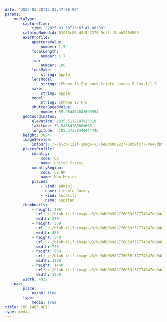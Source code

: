```yaml
---
date: "2025-03-30T15:03:47-06:00"
params:
    mediaType:
        captureTime:
            time: "2025-03-30T15:03:47-06:00"
        catalogNodeUid: 01983c86-d418-7375-9cff-f8aeb2404969
        exifProfile:
            apertureValue:
                number: 1.5
            focalLength:
                number: 5.7
            iso:
                number: 100
            lensMake:
                string: Apple
            lensModel:
                string: iPhone 13 Pro back triple camera 5.7mm f/1.5
            make:
                string: Apple
            model:
                string: iPhone 13 Pro
            shutterSpeedValue:
                number: 59.984404042690954
        geoCoordinates:
            elevation: 1935.5112107623318
            latitude: 33.54564166666666
            longitude: -105.57339444444445
        height: 3024
        imageService:
            infoUrl: /~/blob-iiif-image-v3/be8db06982776059f37774647db94d2c646a156e1063f46084e9c5978cc53dd6/info.json
        placesProfile:
            country:
                code: US
                name: United States
            countryRegion:
                code: US-NM
                name: New Mexico
            places:
                - kind: admin2
                  name: Lincoln County
                - kind: locality
                  name: Capitan
        thumbnails:
            - height: 180
              url: /~/blob-iiif-image-v3/be8db06982776059f37774647db94d2c646a156e1063f46084e9c5978cc53dd6/full/240%2C180/0/default.jpg
              width: 240
            - height: 360
              url: /~/blob-iiif-image-v3/be8db06982776059f37774647db94d2c646a156e1063f46084e9c5978cc53dd6/full/480%2C360/0/default.jpg
              width: 480
            - height: 540
              url: /~/blob-iiif-image-v3/be8db06982776059f37774647db94d2c646a156e1063f46084e9c5978cc53dd6/full/720%2C540/0/default.jpg
              width: 720
            - height: 960
              url: /~/blob-iiif-image-v3/be8db06982776059f37774647db94d2c646a156e1063f46084e9c5978cc53dd6/full/1280%2C960/0/default.jpg
              width: 1280
            - height: 1440
              url: /~/blob-iiif-image-v3/be8db06982776059f37774647db94d2c646a156e1063f46084e9c5978cc53dd6/full/1920%2C1440/0/default.jpg
              width: 1920
        width: 4032
    nav:
        place:
            us/nm: true
        type:
            media: true
title: IMG_2483.HEIC
type: media
---
```

